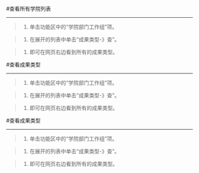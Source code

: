 #查看所有学院列表

----

>1. 单击功能区中的“学院部门工作组”项。

>1. 在展开的列表中单击“成果类型-》查”。

>1. 即可在网页右边看到所有的成果类型。



#查看成果类型

------

>1. 单击功能区中的“学院部门工作组”项。

>1. 在展开的列表中单击“成果类型-》查”。

>1. 即可在网页右边看到所有的成果类型。




#查看成果类型


------

>1. 单击功能区中的“学院部门工作组”项。

>1. 在展开的列表中单击“成果类型-》查”。

>1. 即可在网页右边看到所有的成果类型。
